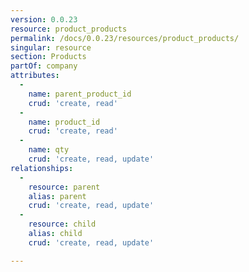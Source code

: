 ```yaml
---
version: 0.0.23
resource: product_products
permalink: /docs/0.0.23/resources/product_products/
singular: resource
section: Products
partOf: company
attributes:
  -
    name: parent_product_id
    crud: 'create, read'
  -
    name: product_id
    crud: 'create, read'
  -
    name: qty
    crud: 'create, read, update'
relationships:
  -
    resource: parent
    alias: parent
    crud: 'create, read, update'
  -
    resource: child
    alias: child
    crud: 'create, read, update'

---
```

